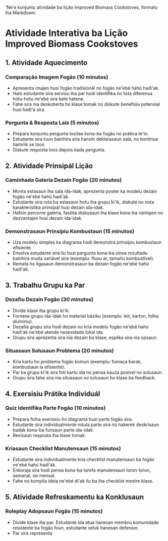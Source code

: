 'Ne'e konjuntu atividade ba lição Improved Biomass Cookstoves, formatu iha Markdown:

# Atividade Interativa ba Lição Improved Biomass Cookstoves

## 1. Atividade Aquecimento

### Comparação Imagem Fogão (10 minutos)
- Apresenta imajen husi fogão tradisionál no fogão ne'ebé hahú hadi'ak.
- Halo estudante sira servisu iha par hodi identifika no lista diferensa hotu-hotu ne'ebé sira bele hatene.
- Fahe sira nia deskoberta ho klase tomak no diskute benefisiu potensial husi hadi'a sira.

### Pergunta & Resposta Lais (5 minutos)
- Prepara konjuntu pergunta los/lae kona-ba fogão no prática te'in.
- Estudante sira tuun bainhira sira hanoin deklarasaun sala, no kontinua hamriik se loos.
- Diskute resposta loos depois kada pergunta.

## 2. Atividade Prinsipál Lição

### Caminhada Galeria Dezain Fogão (20 minutos)
- Monta estasaun iha sala ida-idak, aprezenta poster ka modelu dezain fogão ne'ebé hahú hadi'ak.
- Estudante sira rota ba estasaun hotu iha grupu ki'ik, diskute no nota karakterístika prinsipál husi dezain ida-idak.
- Hafoin percorre galeria, fasilita diskusaun iha klase kona-ba vantajen no dezvantajen husi dezain ida-idak.

### Demonstrasaun Prinsípiu Kombustaun (15 minutos)
- Uza modelu simples ka diagrama hodi demonstra prinsípiu kombustaun efisiente.
- Envolva estudante sira liu husi pergunta kona-ba oinsa rezultadu bainhira muda variável sira (exemplu: fluxu ar, tamañu kombustível).
- Remata ho ligasaun demonstrasaun ba dezain fogão ne'ebé hahú hadi'ak.

## 3. Trabalhu Grupu ka Par

### Dezafiu Dezain Fogão (30 minutos)
- Divide klase iha grupu ki'ik.
- Fornese grupu ida-idak ho material báziku (exemplu: leir, karton, folha alumíniu).
- Dezafia grupu sira hodi dezain no kria modelu fogão ne'ebé hahú hadi'ak ne'ebé atende nesesidade lokal ida.
- Grupu sira aprezenta sira nia dezain ba klase, esplika sira nia opsaun.

### Situasaun Solusaun Problema (20 minutos)
- Kria kartu ho problema fogão komun (exemplu: fumaça barak, kombustaun la efisiente).
- Par ka grupu ki'ik sira foti kartu ida no pensa kauza posível no solusaun.
- Grupu sira fahe sira nia situasaun no solusaun ho klase ba feedback.

## 4. Exersisiu Prátika Individuál

### Quiz Identifika Parte Fogão (10 minutos)
- Prepara folha exersisiu ho diagrama husi parte fogão sira.
- Estudante sira individualmente rotula parte sira no hakerek deskrisaun badak kona-ba funsaun parte ida-idak.
- Revizaun resposta iha klase tomak.

### Kriasaun Checklist Manutensaun (15 minutos)
- Estudante sira individualmente kria checklist manutensaun ba fogão ne'ebé hahú hadi'ak.
- Enkoraja sira hodi pensa kona-ba tarefa manutensaun loron-loron, semanal, no mensal.
- Fahe no kompila ideia ne'ebé di'ak liu ba iha checklist mestre klase.

## 5. Atividade Refreskamentu ka Konklusaun

### Roleplay Adopsaun Fogão (15 minutos)
- Divide klase iha par. Estudante ida atua hanesan membru komunidade resistente ba fogão foun, estudante seluk hanesan defensor.
- Par sira representa